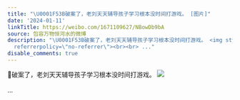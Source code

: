 ```yaml
---
title: "\U0001F53B破案了，老刘天天辅导孩子学习根本没时间打游戏。 [图片]"
date: '2024-01-11'
linkTitle: https://weibo.com/1671109627/NBowDb9bA
source: 包容万物恒河水的微博
description: "\U0001F53B破案了，老刘天天辅导孩子学习根本没时间打游戏。 <img style=\"\" src=\"https://tvax2.sinaimg.cn/large/639b1bfbgy1hlq23u37j6j20zu12yn4i.jpg\"
  referrerpolicy=\"no-referrer\"><br><br> ..."
disable_comments: true
---
```

🔻破案了，老刘天天辅导孩子学习根本没时间打游戏。 <img style="" src="https://tvax2.sinaimg.cn/large/639b1bfbgy1hlq23u37j6j20zu12yn4i.jpg" referrerpolicy="no-referrer"><br><br> ...